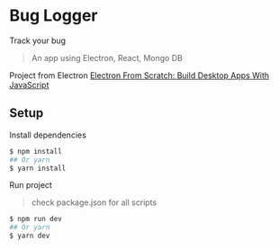 # Bug Logger
Track your bug
> An app using Electron, React, Mongo DB

Project from Electron <a href="https://www.udemy.com/course/electron-from-scratch/">Electron From Scratch: Build Desktop Apps With JavaScript</a>

## Setup
Install dependencies
```bash
$ npm install
## Or yarn
$ yarn install
```
Run project
> check package.json for all scripts
```bash
$ npm run dev
## Or yarn
$ yarn dev
```